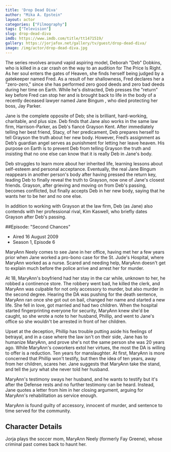 ```yaml
---
title: 'Drop Dead Diva'
author: "Mika A. Epstein"
layout: actor
categories: ["Filmography"]
tags: ["Television"]
slug: drop-dead-diva
imdb: https://www.imdb.com/title/tt1471519/
gallery: https://jorjafox.net/gallery/tv/guest/drop-dead-diva/
image: /img/actor/drop-dead-diva.jpg
---
```


The series revolves around vapid aspiring model, Deborah "Deb" Dobkins, who is killed in a car crash on the way to an audition for The Price Is Right. As her soul enters the gates of Heaven, she finds herself being judged by a gatekeeper named Fred. As a result of her shallowness, Fred declares her a "zero-zero," since she has performed zero good deeds and zero bad deeds during her time on Earth. While he's distracted, Deb presses the "return" key before Fred can stop her and is brought back to life in the body of a recently deceased lawyer named Jane Bingum , who died protecting her boss, Jay Parker.

Jane is the complete opposite of Deb; she is brilliant, hard-working, charitable, and plus size. Deb finds that Jane also works in the same law firm, Harrison-Parker, as Deb's fiancé Grayson Kent. After immediately telling her best friend, Stacy, of her predicament, Deb prepares herself to tell Grayson the truth about her new body. However, Fred’s assignment as Deb’s guardian angel serves as punishment for letting her leave heaven. His purpose on Earth is to prevent Deb from telling Grayson the truth and insisting that no one else can know that it is really Deb in Jane's body.

Deb struggles to learn more about her inherited life, learning lessons about self-esteem and personal acceptance. Eventually, the real Jane Bingum reappears in another person's body after having pressed the return key, leading Deb to finally reveal the truth to Grayson, now one of Jane's closest friends. Grayson, after grieving and moving on from Deb's passing, becomes conflicted, but finally accepts Deb in her new body, saying that he wants her to be her and no one else.

In addition to working with Grayson at the law firm, Deb (as Jane) also contends with her professional rival, Kim Kaswell, who briefly dates Grayson after Deb's passing.

##Episode: "Second Chances"

* Aired 16 August 2009
* Season 1, Episode 6

MaryAnn Neely comes to see Jane in her office, having met her a few years prior when Jane worked a pro-bono case for the St. Jude's Hospital, where MaryAnn worked as a nurse.  Scared and needing help, MaryAnn doesn't get to explain much before the police arrive and arrest her for murder.

At 18, MaryAnn's boyfriend had her stay in the car while, unknown to her, he robbed a continence store.  The robbery went bad, he killed the clerk, and MaryAnn was culpable for not only accessory to murder, but also murder in the second degree.  Hearing the DA was pushing for the death sentence, MaryAnn ran once she got out on bail, changed her name and started a new life.  She fell in love, got married and had two children.  When the hospital started fingerprinting everyone for security, MaryAnn knew she'd be caught, so she wrote a note to her husband, Phillip, and went to Jane's office so she wouldn't be arrested in front of her children.

Upset at the deception, Phillip has trouble putting aside his feelings of betrayal, and in a case where the law isn't on their side, Jane has to humanize MaryAnn, and prove she's not the same person she was 20 years ago.  While MaryAnn's coworkers extol her virtues, the most the DA is willing to offer is a reduction. Ten years for manslaughter.  At first, MaryAnn is more concerned that Phillip won't testify, but then the idea of ten years, away from her children, scares her.  Jane suggests that MaryAnn take the stand, and tell the jury what she never told her husband.

MaryAnn's testimony sways her husband, and he wants to testify but it's after the Defense rests and no further testimony can be heard.  Instead, Jane quotes a letter from him in her closing argument, arguing for MaryAnn's rehabilitation as service enough.

MaryAnn is found guilty of accessory, innocent of murder, and sentence to time served for the community.

## Character Details

Jorja plays the soccer mom, MaryAnn Neely (formerly Fay Greene), whose criminal past comes back to haunt her.
